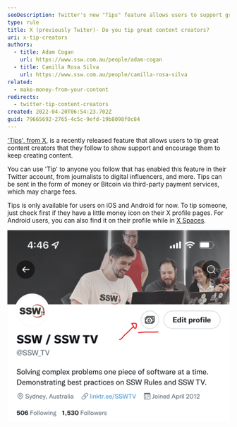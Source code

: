 ```yaml
---
seoDescription: Twitter's new "Tips" feature allows users to support great content creators by sending money or Bitcoin tips through third-party payment services.
type: rule
title: X (previously Twiter)- Do you tip great content creators?
uri: x-tip-creators
authors:
  - title: Adam Cogan
    url: https://www.ssw.com.au/people/adam-cogan
  - title: Camilla Rosa Silva
    url: https://www.ssw.com.au/people/camilla-rosa-silva
related:
  - make-money-from-your-content
redirects:
  - twitter-tip-content-creators
created: 2022-04-20T06:54:23.702Z
guid: 79665692-2765-4c5c-9efd-19b8098f0c84
---
```


['Tips', from X](https://help.twitter.com/en/using-twitter/tips), is a recently released feature that allows users to tip great content creators that they follow to show support and encourage them to keep creating content.

<!--endintro-->

You can use 'Tip' to anyone you follow that has enabled this feature in their Twitter account, from journalists to digital influencers, and more. Tips can be sent in the form of money or Bitcoin via third-party payment services, which may charge fees.

Tips is only available for users on iOS and Android for now. To tip someone, just check first if they have a little money icon on their X profile pages. For Android users, you can also find it on their profile while in [X Spaces](https://help.x.com/en/using-x/spaces).

![Figure: A money icon on someone's X profile page means you can tip their account](twitter-tips.png)
